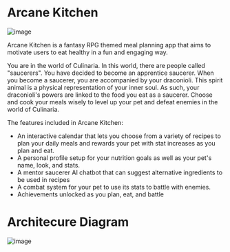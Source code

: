 # Arcane Kitchen

![image](https://github.com/user-attachments/assets/c1d82bbc-c804-43f1-8b4d-ae4021ab361e)

Arcane Kitchen is a fantasy RPG themed meal planning app that aims to motivate users to eat healthy in a fun and engaging way.

You are in the world of Culinaria. In this world, there are people called "saucerers". You have decided to become an apprentice saucerer. When you become a saucerer, you are accompanied by your draconioli. This spirit animal is a physical representation of your inner soul. As such, your draconioli's powers are linked to the food you eat as a saucerer. Choose and cook your meals wisely to level up your pet and defeat enemies in the world of Culinaria.

The features included in Arcane Kitchen:

 - An interactive calendar that lets you choose from a variety of recipes to plan your daily meals and rewards your pet with stat increases as you plan and eat.
 - A personal profile setup for your nutrition goals as well as your pet's name, look, and stats.
 - A mentor saucerer AI chatbot that can suggest alternative ingredients to be used in recipes
 - A combat system for your pet to use its stats to battle with enemies.
 - Achievements unlocked as you plan, eat, and battle

# Architecure Diagram
![image](https://github.com/user-attachments/assets/2b496e33-a195-4447-ac05-fc58ae01fb82)

